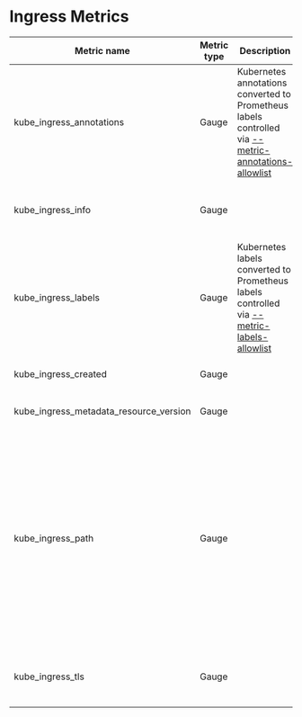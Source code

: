 # Ingress Metrics

| Metric name                            | Metric type | Description                                                                                                               | Labels/tags                                                                                                                                                                                                                                                                                                                                                                                                                                                                                                           | Status       |
| -------------------------------------- | ----------- | ------------------------------------------------------------------------------------------------------------------------- | --------------------------------------------------------------------------------------------------------------------------------------------------------------------------------------------------------------------------------------------------------------------------------------------------------------------------------------------------------------------------------------------------------------------------------------------------------------------------------------------------------------------- | ------------ |
| kube_ingress_annotations               | Gauge       | Kubernetes annotations converted to Prometheus labels controlled via [--metric-annotations-allowlist](./cli-arguments.md) | `ingress`=&lt;ingress-name&gt; <br> `namespace`=&lt;ingress-namespace&gt; <br> `annotation_INGRESS_ANNOTATION`=&lt;ANNOTATION_LABEL&gt;                                                                                                                                                                                                                                                                                                                                                                               | EXPERIMENTAL |
| kube_ingress_info                      | Gauge       |                                                                                                                           | `ingress`=&lt;ingress-name&gt; <br> `namespace`=&lt;ingress-namespace&gt; <br> `ingressclass`=&lt;ingress-class&gt; or `_default` if not set                                                                                                                                                                                                                                                                                                                                                                          | STABLE       |
| kube_ingress_labels                    | Gauge       | Kubernetes labels converted to Prometheus labels controlled via [--metric-labels-allowlist](./cli-arguments.md)           | `ingress`=&lt;ingress-name&gt; <br> `namespace`=&lt;ingress-namespace&gt; <br> `label_INGRESS_LABEL`=&lt;INGRESS_LABEL&gt;                                                                                                                                                                                                                                                                                                                                                                                            | STABLE       |
| kube_ingress_created                   | Gauge       |                                                                                                                           | `ingress`=&lt;ingress-name&gt; <br> `namespace`=&lt;ingress-namespace&gt;                                                                                                                                                                                                                                                                                                                                                                                                                                             | STABLE       |
| kube_ingress_metadata_resource_version | Gauge       |                                                                                                                           | `ingress`=&lt;ingress-name&gt; <br> `namespace`=&lt;ingress-namespace&gt;                                                                                                                                                                                                                                                                                                                                                                                                                                             | EXPERIMENTAL |
| kube_ingress_path                      | Gauge       |                                                                                                                           | `ingress`=&lt;ingress-name&gt; <br> `namespace`=&lt;ingress-namespace&gt; <br> `host`=&lt;ingress-host&gt; <br> `path`=&lt;ingress-path&gt; <br><i> If path served by Service Backend</i> <br> `service_name`=&lt;service name for the path&gt; <br> `service_port`=&lt;service port for the path&gt;<br><i> If path served by Resource Backend</i><br> `resource_api_group`=&lt;resource backend api group&gt; <br> `resource_kind`=&lt;resource backend kind&gt; <br> `resource_name`=&lt;resource backend name&gt; | STABLE       |
| kube_ingress_tls                       | Gauge       |                                                                                                                           | `ingress`=&lt;ingress-name&gt; <br> `namespace`=&lt;ingress-namespace&gt; <br> `tls_host`=&lt;tls hostname&gt; <br> `secret`=&lt;tls secret name&gt;                                                                                                                                                                                                                                                                                                                                                                  | STABLE       |

